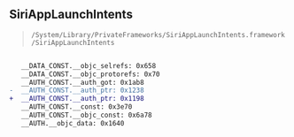 ## SiriAppLaunchIntents

> `/System/Library/PrivateFrameworks/SiriAppLaunchIntents.framework/SiriAppLaunchIntents`

```diff

   __DATA_CONST.__objc_selrefs: 0x658
   __DATA_CONST.__objc_protorefs: 0x70
   __AUTH_CONST.__auth_got: 0x1ab8
-  __AUTH_CONST.__auth_ptr: 0x1238
+  __AUTH_CONST.__auth_ptr: 0x1198
   __AUTH_CONST.__const: 0x3e70
   __AUTH_CONST.__objc_const: 0x6a78
   __AUTH.__objc_data: 0x1640

```
